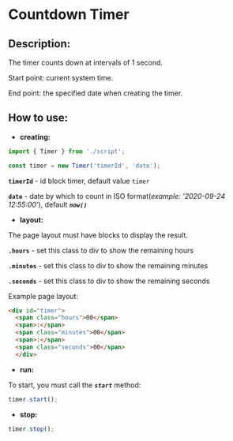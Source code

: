 # Countdown Timer
## Description:
The timer counts down at intervals of 1 second.

Start point: current system time.

End point: the specified date when creating the timer.

## How to use:
- **creating:**
```javascript
import { Timer } from './script';

const timer = new Timer('timerId', 'date');
``` 
**`timerId`** - id block timer, default value `timer`

**`date`** - date by which to count in ISO format(_example: '2020-09-24 12:55:00'_), default ***`now()`***

- **layout:**

The page layout must have blocks to display the result.

 **`.hours`** - set this class to div to show the remaining hours

 **`.minutes`** - set this class to div to show the remaining minutes

 **`.seconds`** - set this class to div to show the remaining seconds

Example page layout:
```html
<div id="timer">
  <span class="hours">00</span>
  <span>:</span>
  <span class="minutes">00</span>
  <span>:</span>
  <span class="seconds">00</span>
  </div>
```
- **run:**

To start, you must call the ***`start`*** method:
```javascript
timer.start();
```
- **stop:**
```javascript
timer.stop();
```
